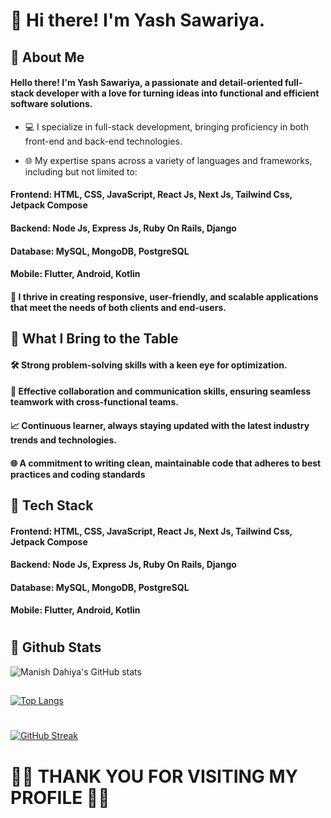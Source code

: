 

# 👋 Hi there! I'm Yash Sawariya.
###

## 🚀 About Me
#### Hello there! I'm Yash Sawariya, a passionate and detail-oriented full-stack developer with a love for turning ideas into functional and efficient software solutions.

*    💻 I specialize in full-stack development, bringing proficiency in both front-end and back-end technologies.

*    🌐 My expertise spans across a variety of languages and frameworks, including but not limited to:

####  Frontend: HTML, CSS, JavaScript, React Js, Next Js, Tailwind Css, Jetpack Compose
####    Backend: Node Js, Express Js, Ruby On Rails, Django 
####    Database: MySQL, MongoDB, PostgreSQL
####    Mobile: Flutter, Android, Kotlin 


#### 🔧 I thrive in creating responsive, user-friendly, and scalable applications that meet the needs of both clients and end-users.

## 🌟 What I Bring to the Table

####   🛠 Strong problem-solving skills with a keen eye for optimization.
####    🤝 Effective collaboration and communication skills, ensuring seamless teamwork with cross-functional teams.
####    📈 Continuous learner, always staying updated with the latest industry trends and technologies.
####    🌐 A commitment to writing clean, maintainable code that adheres to best practices and coding standards
##
## 🔨 Tech Stack


####  Frontend: HTML, CSS, JavaScript, React Js, Next Js, Tailwind Css, Jetpack Compose
####    Backend: Node Js, Express Js, Ruby On Rails, Django 
####    Database: MySQL, MongoDB, PostgreSQL
####    Mobile: Flutter, Android, Kotlin 
#
#
## 🎉 Github Stats

![Manish Dahiya's GitHub stats](https://github-readme-stats.vercel.app/api?username=YashSawariya&border_color=000&show_icons=true&theme=light)

##

##
[![Top Langs](https://github-readme-stats.vercel.app/api/top-langs/?username=YashSawariya&border_color=000&layout=compact&theme=ligh&card_width=465)](https://github.com/YashSawariya/github-readme-stats)
#
#
[![GitHub Streak](https://github-readme-streak-stats.herokuapp.com?user=YashSawariya&theme=light&border_radius=10&hide_total_contributions=false&starting_year=2024&border=black&date_format=j%20M%5B%20Y%5D&card_width=470)](https://git.io/streak-stats)
###
#
# 🎉🎉 THANK YOU FOR VISITING MY PROFILE 🎉🎉


